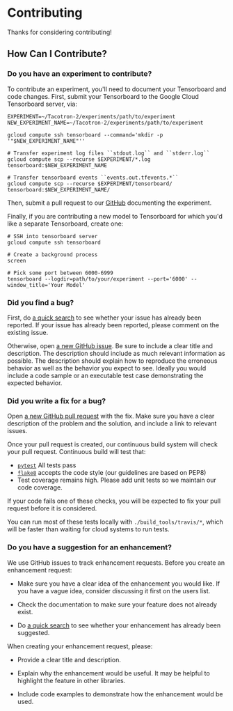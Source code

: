 # Contributing

Thanks for considering contributing!

## How Can I Contribute?

### Do you have an experiment to contribute?

To contribute an experiment, you'll need to document your Tensorboard and code changes. First,
submit your Tensorboard to the Google Cloud Tensorboard server, via:

    EXPERIMENT=~/Tacotron-2/experiments/path/to/experiment
    NEW_EXPERIMENT_NAME=~/Tacotron-2/experiments/path/to/experiment

    gcloud compute ssh tensorboard --command='mkdir -p '"$NEW_EXPERIMENT_NAME"''

    # Transfer experiment log files ``stdout.log`` and ``stderr.log``
    gcloud compute scp --recurse $EXPERIMENT/*.log tensorboard:$NEW_EXPERIMENT_NAME

    # Transfer tensorboard events ``events.out.tfevents.*``
    gcloud compute scp --recurse $EXPERIMENT/tensorboard/ tensorboard:$NEW_EXPERIMENT_NAME/

Then, submit a pull request to our [GitHub](https://github.com/AI2Incubator/Tacotron-2) documenting
the experiment.

Finally, if you are contributing a new model to Tensorboard for which you'd like a separate
Tensorboard, create one:

    # SSH into tensorboard server
    gcloud compute ssh tensorboard

    # Create a background process
    screen

    # Pick some port between 6000-6999
    tensorboard --logdir=path/to/your/experiment --port='6000' --window_title='Your Model'

### Did you find a bug?

First, do [a quick search](https://github.com/AI2Incubator/Tacotron-2/issues) to see whether your issue has already been reported.
If your issue has already been reported, please comment on the existing issue.

Otherwise, open [a new GitHub issue](https://github.com/AI2Incubator/Tacotron-2/issues).  Be sure to include a clear title
and description.  The description should include as much relevant information as possible.  The description should
explain how to reproduce the erroneous behavior as well as the behavior you expect to see.  Ideally you would include a
code sample or an executable test case demonstrating the expected behavior.

### Did you write a fix for a bug?

Open [a new GitHub pull request](https://github.com/AI2Incubator/Tacotron-2/pulls) with the fix.  Make sure you have a clear
description of the problem and the solution, and include a link to relevant issues.

Once your pull request is created, our continuous build system will check your pull request.  Continuous
build will test that:

* [`pytest`](https://docs.pytest.org/en/latest/) All tests pass
* [`flake8`](https://github.com/PyCQA/flake8) accepts the code style (our guidelines are based on PEP8)
* Test coverage remains high. Please add unit tests so we maintain our code coverage.

If your code fails one of these checks, you will be expected to fix your pull request before it is considered.

You can run most of these tests locally with `./build_tools/travis/*`, which will be faster than waiting for
cloud systems to run tests.

### Do you have a suggestion for an enhancement?

We use GitHub issues to track enhancement requests.  Before you create an enhancement request:

* Make sure you have a clear idea of the enhancement you would like.  If you have a vague idea, consider discussing
it first on the users list.

* Check the documentation to make sure your feature does not already exist.

* Do [a quick search](https://github.com/AI2Incubator/Tacotron-2/issues) to see whether your enhancement has already been suggested.

When creating your enhancement request, please:

* Provide a clear title and description.

* Explain why the enhancement would be useful.  It may be helpful to highlight the feature in other libraries.

* Include code examples to demonstrate how the enhancement would be used.

